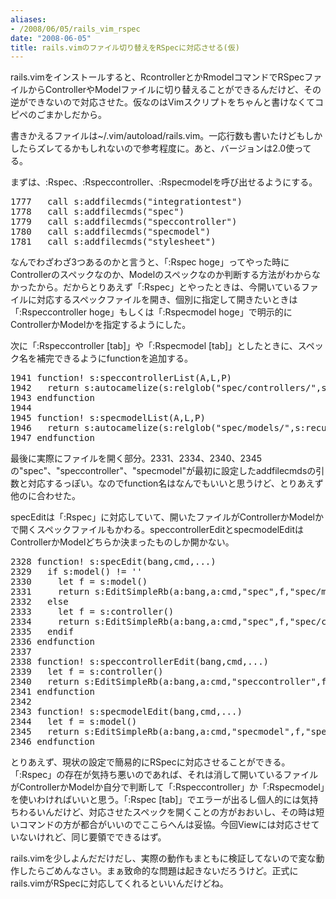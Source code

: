 ```yaml
---
aliases:
- /2008/06/05/rails_vim_rspec
date: "2008-06-05"
title: rails.vimのファイル切り替えをRSpecに対応させる(仮)
---
```

rails.vimをインストールすると、RcontrollerとかRmodelコマンドでRSpecファイルからControllerやModelファイルに切り替えることができるんだけど、その逆ができないので対応させた。仮なのはVimスクリプトをちゃんと書けなくてコピペのごまかしだから。

書きかえるファイルは~/.vim/autoload/rails.vim。一応行数も書いたけどもしかしたらズレてるかもしれないので参考程度に。あと、バージョンは2.0使ってる。

まずは、:Rspec、:Rspeccontroller、:Rspecmodelを呼び出せるようにする。
<pre lang="vim">
1777   call s:addfilecmds("integrationtest")
1778   call s:addfilecmds("spec")
1779   call s:addfilecmds("speccontroller")
1780   call s:addfilecmds("specmodel")
1781   call s:addfilecmds("stylesheet")
</pre>
なんでわざわざ3つあるのかと言うと、「:Rspec hoge」ってやった時にControllerのスペックなのか、Modelのスペックなのか判断する方法がわからなかったから。だからとりあえず「:Rspec」とやったときは、今開いているファイルに対応するスペックファイルを開き、個別に指定して開きたいときは「:Rspeccontroller hoge」もしくは「:Rspecmodel hoge」で明示的にControllerかModelかを指定するようにした。

次に「:Rspeccontroller [tab]」や「:Rspecmodel [tab]」としたときに、スペック名を補完できるようにfunctionを追加する。
<pre lang="vim">
1941 function! s:speccontrollerList(A,L,P)
1942   return s:autocamelize(s:relglob("spec/controllers/",s:recurse,"_controller_spec.rb"),a:A)
1943 endfunction
1944
1945 function! s:specmodelList(A,L,P)
1946   return s:autocamelize(s:relglob("spec/models/",s:recurse,"_spec.rb"),a:A)
1947 endfunction
</pre>

最後に実際にファイルを開く部分。2331、2334、2340、2345の"spec"、"speccontroller"、"specmodel"が最初に設定したaddfilecmdsの引数と対応するっぽい。なのでfunction名はなんでもいいと思うけど、とりあえず他のに合わせた。

specEditは「:Rspec」に対応していて、開いたファイルがControllerかModelかで開くスペックファイルもかわる。speccontrollerEditとspecmodelEditはControllerかModelどちらか決まったものしか開かない。

<pre lang="vim">
2328 function! s:specEdit(bang,cmd,...)
2329   if s:model() != ''
2330     let f = s:model()
2331     return s:EditSimpleRb(a:bang,a:cmd,"spec",f,"spec/models/","_spec.rb")
2332   else
2333     let f = s:controller()
2334     return s:EditSimpleRb(a:bang,a:cmd,"spec",f,"spec/controllers/","_controller_spec.rb")
2335   endif
2336 endfunction
2337
2338 function! s:speccontrollerEdit(bang,cmd,...)
2339   let f = s:controller()
2340   return s:EditSimpleRb(a:bang,a:cmd,"speccontroller",f,"spec/controllers/","_controller_spec.rb")
2341 endfunction
2342
2343 function! s:specmodelEdit(bang,cmd,...)
2344   let f = s:model()
2345   return s:EditSimpleRb(a:bang,a:cmd,"specmodel",f,"spec/models/","_spec.rb")
2346 endfunction
</pre>

とりあえず、現状の設定で簡易的にRSpecに対応させることができる。「:Rspec」の存在が気持ち悪いのであれば、それは消して開いているファイルがControllerかModelか自分で判断して「:Rspeccontroller」か「:Rspecmodel」を使いわければいいと思う。「:Rspec [tab]」でエラーが出るし個人的には気持ちわるいんだけど、対応させたスペックを開くことの方がおおいし、その時は短いコマンドの方が都合がいいのでここらへんは妥協。今回Viewには対応させていないけれど、同じ要領でできるはず。

rails.vimを少しよんだだけだし、実際の動作もまともに検証してないので変な動作したらごめんなさい。まぁ致命的な問題は起きないだろうけど。正式にrails.vimがRSpecに対応してくれるといいんだけどね。